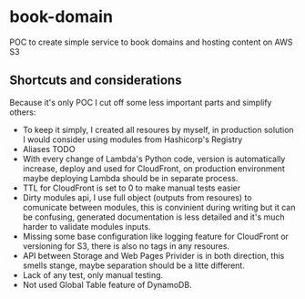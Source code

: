 # book-domain
POC to create simple service to book domains and hosting content on AWS S3

## Shortcuts and considerations
Because it's only POC I cut off some less important parts and simplify others:

 * To keep it simply, I created all resoures by myself, in production solution I would consider using modules from Hashicorp's Registry
 * Aliases TODO
 * With every change of Lambda's Python code, version is automatically increase, deploy and used for CloudFront, on production environment maybe deploying Lambda should be in separate process.
 * TTL for CloudFront is set to 0 to make manual tests easier
 * Dirty modules api, I use full object (outputs from resoures) to comunicate between modules, this is convinient during writing but it can be confusing, generated documentation is less detailed and it's much harder to validate modules inputs.
 * Missing some base configuration like logging feature for CloudFront or versioning for S3, there is also no tags in any resoures. 
 * API between Storage and Web Pages Privider is in both direction, this smells stange, maybe separation should be a litte different.
 * Lack of any test, only manual testing.
 * Not used Global Table feature of DynamoDB.

